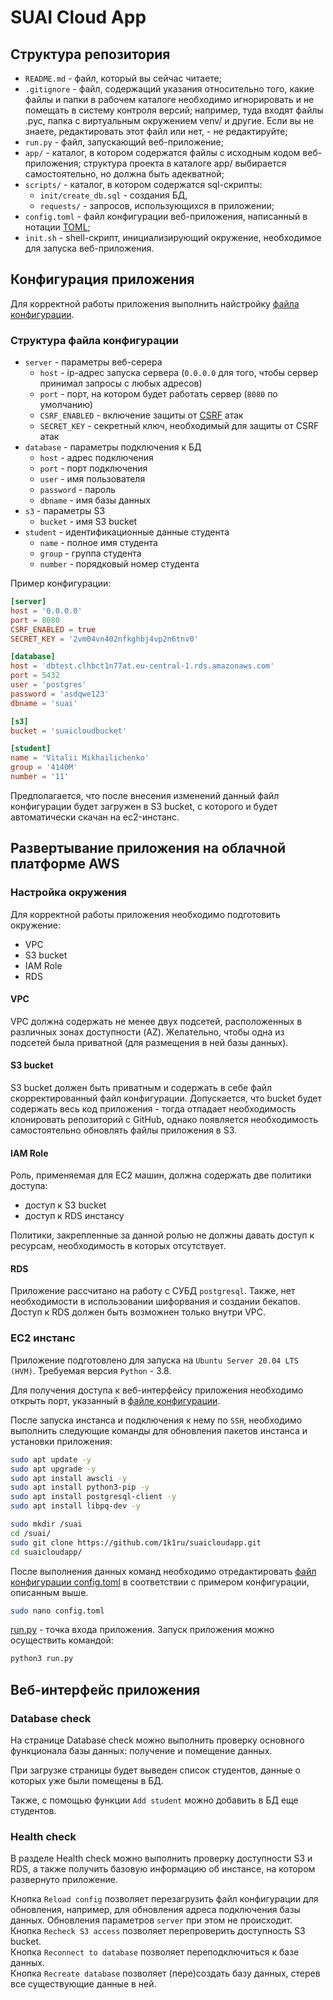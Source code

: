 # SUAI Cloud App

## Структура репозитория

* `README.md` - файл, который вы сейчас читаете;
* `.gitignore` - файл, содержащий указания относительно того, какие файлы и папки в рабочем каталоге необходимо игнорировать и не помещать в систему контроля версий; например, туда входят файлы .pyc, папка с виртуальным окружением venv/ и другие. Если вы не знаете, редактировать этот файл или нет, - не редактируйте;
* `run.py` - файл, запускающий веб-приложение;
* `app/` - каталог, в котором содержатся файлы с исходным кодом веб-приложения; структура проекта в каталоге app/ выбирается самостоятельно, но должна быть адекватной;
* `scripts/` - каталог, в котором содержатся sql-скрипты: 
  * `init/create_db.sql` - создания БД, 
  * `requests/` - запросов, использующихся в приложении;
* `config.toml` - файл конфигурации веб-приложения, написанный в нотации [TOML](https://ru.wikipedia.org/wiki/TOML);
* `init.sh` - shell-скрипт, инициализирующий окружение, необходимое для запуска веб-приложения.

## Конфигурация приложения

Для корректной работы приложения выполнить найстройку [файла конфигурации](config.toml).

### Структура файла конфигурации
* `server` - параметры веб-серера
  * `host` - ip-адрес запуска сервера (`0.0.0.0` для того, чтобы сервер принимал запросы с любых адресов)
  * `port` - порт, на котором будет работать сервер (`8080` по умолчанию)
  * `CSRF_ENABLED` - включение защиты от [CSRF](https://ru.wikipedia.org/wiki/Межсайтовая_подделка_запроса) атак
  * `SECRET_KEY` - секретный ключ, необходимый для защиты от CSRF атак
* `database` - параметры подключения к БД
  * `host` - адрес подключения
  * `port` - порт подключения
  * `user` - имя пользователя
  * `password` - пароль
  * `dbname` - имя базы данных
* `s3` - параметры S3
  * `bucket` - имя S3 bucket
* `student` - идентификационные данные студента
  * `name` - полное имя студента
  * `group` - группа студента
  * `number` - порядковый номер студента

Пример конфигурации:

```toml
[server]
host = '0.0.0.0'
port = 8080
CSRF_ENABLED = true
SECRET_KEY = '2vm04vn402nfkghbj4vp2n6tnv0'

[database]
host = 'dbtest.clhbct1n77at.eu-central-1.rds.amazonaws.com'
port = 5432
user = 'postgres'
password = 'asdqwe123'
dbname = 'suai'

[s3]
bucket = 'suaicloudbucket'

[student]
name = 'Vitalii Mikhailichenko'
group = '4140M'
number = '11'
```

Предполагается, что после внесения изменений данный файл конфигурации будет загружен в S3 bucket, с которого и будет автоматически скачан на ec2-инстанс.

## Развертывание приложения на облачной платформе AWS

### Настройка окружения

Для корректной работы приложения необходимо подготовить окружение:
* VPC
* S3 bucket
* IAM Role
* RDS

#### VPC

VPC должна содержать не менее двух подсетей, расположенных в различных зонах доступности (AZ). Желательно, чтобы одна из подсетей была приватной (для размещения в ней базы данных).

#### S3 bucket

S3 bucket должен быть приватным и содержать в себе файл скорректированный файл конфигурации. Допускается, что bucket будет содержать весь код приложения - тогда отпадает необходимость клонировать репозиторий с GitHub, однако появляется необходимость самостоятельно обновлять файлы приложения в S3.

#### IAM Role

Роль, применяемая для EC2 машин, должна содержать две политики доступа:
* доступ к S3 bucket
* доступ к RDS инстансу
  
Политики, закрепленные за данной ролью не должны давать доступ к ресурсам, необходимость в которых отсутствует.

#### RDS

Приложение рассчитано на работу с СУБД `postgresql`. Также, нет необходимости в использовании шифорвания и создании бекапов. Доступ к RDS должен быть возможнен только внутри VPC.

### EC2 инстанс

Приложение подготовлено для запуска на `Ubuntu Server 20.04 LTS (HVM)`. Требуемая версия `Python` - 3.8.

Для получения доступа к веб-интерфейсу приложения необходимо открыть порт, указанный в [файле конфигурации](config.toml).

После запуска инстанса и подключения к нему по `SSH`, необходимо выполнить следующие команды для обновления пакетов инстанса и установки приложения:

```bash
sudo apt update -y
sudo apt upgrade -y
sudo apt install awscli -y
sudo apt install python3-pip -y
sudo apt install postgresql-client -y
sudo apt install libpq-dev -y

sudo mkdir /suai
cd /suai/
sudo git clone https://github.com/1k1ru/suaicloudapp.git
cd suaicloudapp/
```
После выполнения данных команд необходимо отредактировать [файл конфигурации config.toml](config.toml) в соответствии с примером конфигурации, описанным выше.

```bash
sudo nano config.toml
```

[run.py](run.py) - точка входа приложения. Запуск приложения можно осуществить командой:

```bash
python3 run.py
```

## Веб-интерфейс приложения

### Database check

На странице Database check можно выполнить проверку основного функционала базы данных: получение и помещение данных.

При загрузке страницы будет выведен список студентов, данные о которых уже были помещены в БД.

Также, с помощью функции `Add student` можно добавить в БД еще студентов.

### Health check

В разделе Health check можно выполнить проверку доступности S3 и RDS, а также получить базовую информацию об инстансе, на котором развернуто приложение.

Кнопка `Reload config` позволяет перезагрузить файл конфигурации для обновления, например, для обновления адреса подключения базы данных. Обновления параметров `server` при этом не происходит.  
Кнопка `Recheck S3 access` позволяет перепроверить доступность S3 bucket.  
Кнопка `Reconnect to database` позволяет переподключиться к базе данных.  
Кнопка `Recreate database` позволяет (пере)создать базу данных, стерев все существующие данные в ней.
